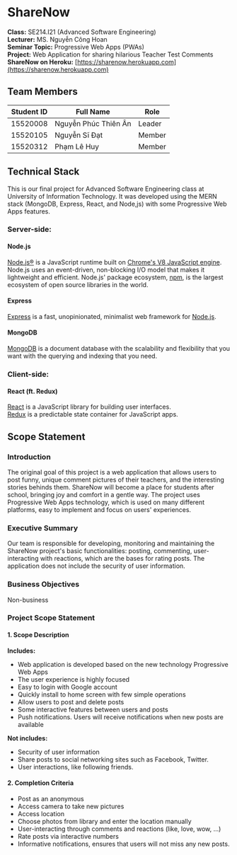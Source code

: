 # ShareNow

**Class:** SE214.I21 (Advanced Software Engineering)  
**Lecturer:** MS. Nguyễn Công Hoan  
**Seminar Topic:** Progressive Web Apps (PWAs)  
**Project:** Web Application for sharing hilarious Teacher Test Comments  
**ShareNow on Heroku:** [https://sharenow.herokuapp.com](https://sharenow.herokuapp.com)

## Team Members

|Student ID  |Full Name               |Role     |
|------------|------------------------|---------|
|15520008    |Nguyễn Phúc Thiên Ân    |Leader   |
|15520105    |Nguyễn Sĩ Đạt           |Member   |
|15520312    |Phạm Lê Huy             |Member   |

## Technical Stack
This is our final project for Advanced Software Engineering class at University of Information Technology. It was developed using the MERN stack (MongoDB, Express, React, and Node,js) with some Progressive Web Apps features.

### Server-side:

#### Node.js
[Node.js®](https://nodejs.org/en/) is a JavaScript runtime built on [Chrome's V8 JavaScript engine](https://developers.google.com/v8/). Node.js uses an event-driven, non-blocking I/O model that makes it lightweight and efficient. Node.js' package ecosystem, [npm](https://www.npmjs.com/), is the largest ecosystem of open source libraries in the world.

#### Express
[Express](https://expressjs.com/) is a fast, unopinionated, minimalist web framework for [Node.js](https://nodejs.org/en/).

#### MongoDB
[MongoDB](https://www.mongodb.com/) is a document database with the scalability and flexibility that you want with the querying and indexing that you need.

### Client-side:

#### React (ft. Redux)
[React](https://reactjs.org/) is a JavaScript library for building user interfaces.  
[Redux](https://redux.js.org/) is a predictable state container for JavaScript apps.

## Scope Statement

### Introduction
The original goal of this project is a web application that allows users to post funny, unique comment pictures of their teachers, and the interesting stories behinds them. 
ShareNow will become a place for students after school, bringing joy and comfort in a gentle way.
The project uses Progressive Web Apps technology, which is used on many different platforms, easy to implement and focus on users' experiences.

### Executive Summary
Our team is responsible for developing, monitoring and maintaining the ShareNow project's basic functionalities: posting, commenting, user-interacting with reactions, which are the bases for rating posts. The application does not include the security of user information.

### Business Objectives
Non-business

### Project Scope Statement

#### 1. Scope Description

**Includes:**
- Web application is developed based on the new technology Progressive Web Apps
- The user experience is highly focused
- Easy to login with Google account
- Quickly install to home screen with few simple operations
- Allow users to post and delete posts
- Some interactive features between users and posts
- Push notifications. Users will receive notifications when new posts are available

**Not includes:**
- Security of user information 
- Share posts to social networking sites such as Facebook, Twitter.
- User interactions, like following friends.

#### 2. Completion Criteria
- Post as an anonymous
- Access camera to take new pictures
- Access location
- Choose photos from library and enter the location manually
- User-interacting through comments and reactions (like, love, wow, …)
- Rate posts via interactive numbers
- Informative notifications, ensures that users will not miss any new posts.
